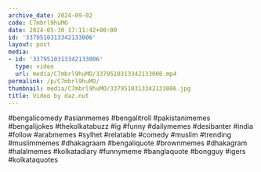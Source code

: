 ```yaml
---
archive_date: 2024-09-02
code: C7mbrl9huMO
date: 2024-05-30 17:11:42+00:00
id: '3379510313342133006'
layout: post
media:
- id: '3379510313342133006'
  type: video
  url: media/C7mbrl9huMO/3379510313342133006.mp4
permalink: /p/C7mbrl9huMO/
thumbnail: media/C7mbrl9huMO/3379510313342133006.jpg
title: Video by daz.nut
---
```


#bengalicomedy #asianmemes #bengalitroll #pakistanimemes #bengalijokes #thekolkatabuzz #ig #funny #dailymemes #desibanter #india #follow #arabmemes #sylhet #relatable #comedy #muslim #trending #muslimmemes #dhakagraam #bengaliquote #brownmemes #dhakagram #halalmemes #kolkatadiary #funnymeme #banglaquote #bongguy #igers #kolkataquotes